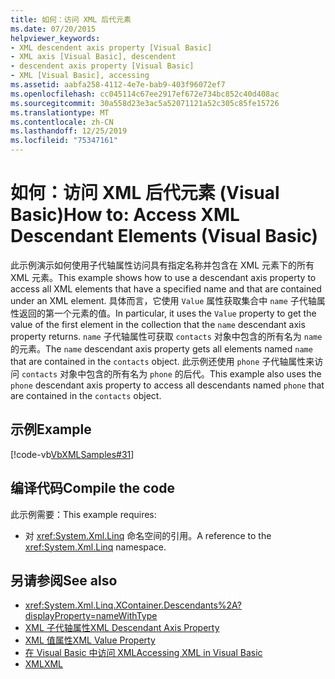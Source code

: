 ```yaml
---
title: 如何：访问 XML 后代元素
ms.date: 07/20/2015
helpviewer_keywords:
- XML descendent axis property [Visual Basic]
- XML axis [Visual Basic], descendent
- descendent axis property [Visual Basic]
- XML [Visual Basic], accessing
ms.assetid: aabfa258-4112-4e7e-bab9-403f96072ef7
ms.openlocfilehash: cc045114c67ee2917ef672e734bc852c40d408ac
ms.sourcegitcommit: 30a558d23e3ac5a52071121a52c305c85fe15726
ms.translationtype: MT
ms.contentlocale: zh-CN
ms.lasthandoff: 12/25/2019
ms.locfileid: "75347161"
---
```

# <a name="how-to-access-xml-descendant-elements-visual-basic"></a><span data-ttu-id="300eb-102">如何：访问 XML 后代元素 (Visual Basic)</span><span class="sxs-lookup"><span data-stu-id="300eb-102">How to: Access XML Descendant Elements (Visual Basic)</span></span>
<span data-ttu-id="300eb-103">此示例演示如何使用子代轴属性访问具有指定名称并包含在 XML 元素下的所有 XML 元素。</span><span class="sxs-lookup"><span data-stu-id="300eb-103">This example shows how to use a descendant axis property to access all XML elements that have a specified name and that are contained under an XML element.</span></span> <span data-ttu-id="300eb-104">具体而言，它使用 `Value` 属性获取集合中 `name` 子代轴属性返回的第一个元素的值。</span><span class="sxs-lookup"><span data-stu-id="300eb-104">In particular, it uses the `Value` property to get the value of the first element in the collection that the `name` descendant axis property returns.</span></span> <span data-ttu-id="300eb-105">`name` 子代轴属性可获取 `contacts` 对象中包含的所有名为 `name` 的元素。</span><span class="sxs-lookup"><span data-stu-id="300eb-105">The `name` descendant axis property gets all elements named `name` that are contained in the `contacts` object.</span></span> <span data-ttu-id="300eb-106">此示例还使用 `phone` 子代轴属性来访问 `contacts` 对象中包含的所有名为 `phone` 的后代。</span><span class="sxs-lookup"><span data-stu-id="300eb-106">This example also uses the `phone` descendant axis property to access all descendants named `phone` that are contained in the `contacts` object.</span></span>  
  
## <a name="example"></a><span data-ttu-id="300eb-107">示例</span><span class="sxs-lookup"><span data-stu-id="300eb-107">Example</span></span>  
 [!code-vb[VbXMLSamples#31](~/samples/snippets/visualbasic/VS_Snippets_VBCSharp/VbXMLSamples/VB/XMLSamples13.vb#31)]  
  
## <a name="compile-the-code"></a><span data-ttu-id="300eb-108">编译代码</span><span class="sxs-lookup"><span data-stu-id="300eb-108">Compile the code</span></span>  
 <span data-ttu-id="300eb-109">此示例需要：</span><span class="sxs-lookup"><span data-stu-id="300eb-109">This example requires:</span></span>  
  
- <span data-ttu-id="300eb-110">对 <xref:System.Xml.Linq> 命名空间的引用。</span><span class="sxs-lookup"><span data-stu-id="300eb-110">A reference to the <xref:System.Xml.Linq> namespace.</span></span>  
  
## <a name="see-also"></a><span data-ttu-id="300eb-111">另请参阅</span><span class="sxs-lookup"><span data-stu-id="300eb-111">See also</span></span>

- <xref:System.Xml.Linq.XContainer.Descendants%2A?displayProperty=nameWithType>
- [<span data-ttu-id="300eb-112">XML 子代轴属性</span><span class="sxs-lookup"><span data-stu-id="300eb-112">XML Descendant Axis Property</span></span>](../../../../visual-basic/language-reference/xml-axis/xml-descendant-axis-property.md)
- [<span data-ttu-id="300eb-113">XML 值属性</span><span class="sxs-lookup"><span data-stu-id="300eb-113">XML Value Property</span></span>](../../../../visual-basic/language-reference/xml-axis/xml-value-property.md)
- [<span data-ttu-id="300eb-114">在 Visual Basic 中访问 XML</span><span class="sxs-lookup"><span data-stu-id="300eb-114">Accessing XML in Visual Basic</span></span>](../../../../visual-basic/programming-guide/language-features/xml/accessing-xml.md)
- [<span data-ttu-id="300eb-115">XML</span><span class="sxs-lookup"><span data-stu-id="300eb-115">XML</span></span>](../../../../visual-basic/programming-guide/language-features/xml/index.md)
